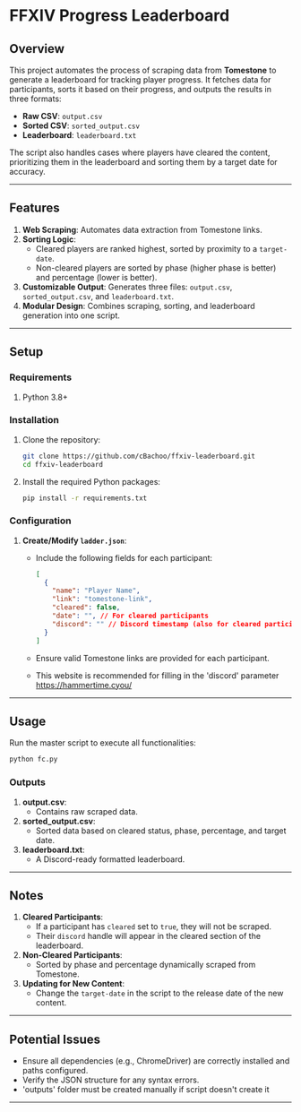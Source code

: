 # FFXIV Progress Leaderboard

## Overview

This project automates the process of scraping data from **Tomestone** to generate a leaderboard for tracking player progress. It fetches data for participants, sorts it based on their progress, and outputs the results in three formats:

- **Raw CSV**: `output.csv`
- **Sorted CSV**: `sorted_output.csv`
- **Leaderboard**: `leaderboard.txt`

The script also handles cases where players have cleared the content, prioritizing them in the leaderboard and sorting them by a target date for accuracy.

---

## Features

1. **Web Scraping**: Automates data extraction from Tomestone links.
2. **Sorting Logic**:
   - Cleared players are ranked highest, sorted by proximity to a `target-date`.
   - Non-cleared players are sorted by phase (higher phase is better) and percentage (lower is better).
3. **Customizable Output**: Generates three files: `output.csv`, `sorted_output.csv`, and `leaderboard.txt`.
4. **Modular Design**: Combines scraping, sorting, and leaderboard generation into one script.

---

## Setup

### Requirements

1. Python 3.8+

### Installation

1. Clone the repository:

   ```bash
   git clone https://github.com/cBachoo/ffxiv-leaderboard.git
   cd ffxiv-leaderboard
   ```

2. Install the required Python packages:

   ```bash
   pip install -r requirements.txt
   ```

### Configuration

1. **Create/Modify `ladder.json`**:

   - Include the following fields for each participant:

     ```json
     [
       {
         "name": "Player Name",
         "link": "tomestone-link",
         "cleared": false,
         "date": "", // For cleared participants
         "discord": "" // Discord timestamp (also for cleared participants)
       }
     ]
     ```

   - Ensure valid Tomestone links are provided for each participant.
   - This website is recommended for filling in the 'discord' parameter https://hammertime.cyou/

---

## Usage

Run the master script to execute all functionalities:

```bash
python fc.py
```

### Outputs

1. **output.csv**:
   - Contains raw scraped data.
2. **sorted_output.csv**:
   - Sorted data based on cleared status, phase, percentage, and target date.
3. **leaderboard.txt**:
   - A Discord-ready formatted leaderboard.

---

## Notes

1. **Cleared Participants**:
   - If a participant has `cleared` set to `true`, they will not be scraped.
   - Their `discord` handle will appear in the cleared section of the leaderboard.
2. **Non-Cleared Participants**:
   - Sorted by phase and percentage dynamically scraped from Tomestone.
3. **Updating for New Content**:
   - Change the `target-date` in the script to the release date of the new content.

---

## Potential Issues

- Ensure all dependencies (e.g., ChromeDriver) are correctly installed and paths configured.
- Verify the JSON structure for any syntax errors.
- 'outputs' folder must be created manually if script doesn't create it
---

